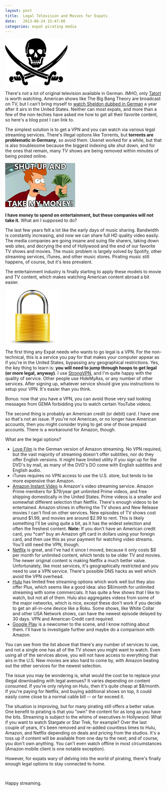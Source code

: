 ```yaml
---
layout: post
title:  Legal Television and Movies for Expats
date:   2013-06-24 15:47:00
categories: expat pirating media
---
```


<img alt="" src="/images/2013/01/pirate1.png" />

There's not a lot of original television available in German. IMHO, only <a href="http://www.daserste.de/unterhaltung/krimi/tatort/index.html">Tatort</a> is worth watching. American shows like The Big Bang Theory are broadcast on TV, but I can't bring myself to <a href="http://www.youtube.com/watch?v=GZep2_MMIo0">watch Sheldon dubbed in German</a> a year after it airs in the United States.  Neither can most expats, and more than a few of the non-techies have asked me how to get all their favorite content, so here's a blog post I can link to.

The simplest solution is to get a VPN and you can watch via various legal streaming services.   There's illegal options like Torrents, but <strong>torrents are problematic in Germany</strong>, so avoid them. Usenet worked for a while, but that is also troublesome because the biggest indexing site shut down, and for the ones that remain, many TV shows are being removed within minutes of being posted online.

<img class="alignright size-full" alt="" src="/images/2013/01/fry.jpg" />

<strong>I have money to spend on entertainment, but these companies will not take it.</strong> What am I supposed to do?

The last few years felt a lot like the early days of music sharing. Bandwidth is constantly increasing, and now we can share full HD quality video easily. The media companies are going insane and suing file sharers, taking down web sites, and decrying the end of Hollywood and the end of our favorite TV shows and movies.  The music problem is largely solved by Spotify, other streaming services, iTunes, and other music stores. Pirating music still happens, of course, but it's less prevalent.

The entertainment industry is finally starting to apply these models to movie and TV content, which makes watching American content abroad a bit easier.

<a href="/images/2013/01/padlock.png"><img class="alignleft size-full wp-image-179" title="padlock" alt="" src="/images/2013/01/padlock.png" width="175" height="175" /></a>

The first thing any Expat needs who wants to go legal is a VPN. For the non-technical, this is a service you pay for that makes your computer appear as if you're in the United States, bypassing any geographical restrictions. Yes, the key thing to learn is: <strong>you will need to jump through hoops to get legal (or more legal, anyway)</strong>. I use <a href="http://strongvpn.com/">StrongVPN</a>, and I'm quite happy with the quality of service. Other people use HideMyAss, or any number of other services.  After signing up, whatever service should give you instructions to setup your VPN.  It's easier than you think.

Bonus: now that you have a VPN, you can avoid those very sad looking messages from GEMA forbidding you to watch certain YouTube videos.

The second thing is probably an American credit (or debit) card. I have one so that's not an issue. If you're not American, or no longer have American accounts, then you might consider trying to get one of those prepaid accounts. There is a workaround for Amazon, though.

What are the legal options?
<ul>
    <li><a href="http://www.lovefilm.de/">Love Film</a> is the German version of Amazon streaming. No VPN required, but the vast majority of streaming doesn't offer subtitles, nor do they offer English versions. It might have limited utility if you sign up for the DVD's by mail, as many of the DVD's DO come with English subtitles and English audio.</li>
    <li>iTunes requires no VPN access to use the U.S. store, but tends to be more expensive than Amazon.</li>
    <li><a href="http://www.amazon.com">Amazon Instant Video</a> is Amazon's video streaming service. Amazon Prime members for $79/year get unlimited Prime videos, and free shipping domestically in the United States. Prime videos is a smaller and somewhat different selection than Netflix. There's enough videos to be entertained. Amazon shines in offering the TV shows and New Release movies I can't find on other services. New episodes of TV shows cost around $1.99, and movies are around $2.99 to rent. This is likely something I'll be using quite a bit, as it has the widest selection and often the freshest content. <strong>Note:</strong> If you don't have an American credit card, you *can* buy an Amazon gift card in dollars using your foreign card, and then use this as your payment for watching video streams. You'll still need the VPN, though.</li>
    <li><a href="http://www.Netflix.com/">Netflix</a> is great, and I've had it since I moved, because it only costs $8 per month for unlimited content, which tends to be older TV and movies.  The newer original content is making Netflix a much better value.  Unfortunately, like most services, it's geographically restricted and you need to use a VPN service.  There's possible DNS hacks as well which avoid the VPN overhead.</li>
    <li><a href="http://www.hulu.com/plus/content">Hulu</a> has limited free streaming options which work well but they also offer Plus, which seems like a good idea: also $8/month for unlimited streaming with some commercials. It has quite a few shows that I like to watch, but not all of them. Hulu also aggregates videos from some of the major networks, which is nice, except these don't work if you decide to get an all-in-one device like a Roku. Some shows, like White Collar and other USA Network shows, can have the newest episode delayed by 30 days. VPN and American Credit card required.</li>
    <li><a href="https://play.google.com/store">Google Play</a> is a newcomer to the scene, and I know nothing about them. I'll have to investigate further and maybe do a comparison with Amazon.</li>
</ul>
You can see from the list above that there's any number of services to use, and not a single one has all of the TV shown you might want to watch.  Even using all of the services above, you will not have access to everything  that airs in the U.S.  New movies are also hard to come by, with Amazon beating out the other services for the newest selection.

The issue you may be wondering is, what would the cost be to replace your illegal downloading with legal avenues? It varies depending on content consumed.  If you're only relying on Hulu, then it's quite cheap at $8/month.  If you're paying for Netflix, and buying additional shows on top, it could easily come close to a normal cable bill -- or far exceed it.

The situation is improving, but for many pirating still offers a better value.  One benefit to pirating is that you "own" the content for as long as you have the bits.  Streaming is subject to the whims of executives in Hollywood.  What if you want to watch Stargate or Star Trek, for example?  Over the last couple of years, it's been removed and re-added countless times to Hulu, Amazon, and Netflix depending on deals and pricing from the studios.  It's a toss up if content will be available from one day to the next; and of course, you don't own anything.  You can't even watch offline in most circumstances (Amazon mobile client is one notable exception).

However, for expats wary of delving into the world of pirating, there's finally enough legal options to stay connected to home.

&nbsp;

Happy streaming.
<div></div>
